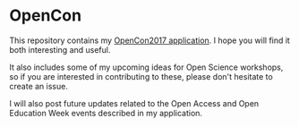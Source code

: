 # OpenCon

This repository contains my [OpenCon2017 application](https://github.com/SamanthaHindle/OpenCon/blob/master/OpenCon2017%20Application.md). I hope you will find it both interesting and useful. 

It also includes some of my upcoming ideas for Open Science workshops, so if you are interested in contributing to these, please don't hesitate to create an issue.

I will also post future updates related to the Open Access and Open Education Week events described in my application.
